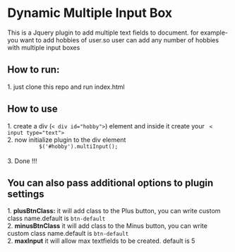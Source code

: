 # Dynamic Multiple Input Box 

This is a Jquery plugin to add multiple text fields to document. for example- you want to add hobbies of user.so user
can add any number of hobbies with multiple input boxes

<h2>How to run:</h2>
1. just clone this repo and run index.html


<h2>How to use</h2>
1. create a div (<code>< div id="hobby"></ div></code>) element and inside it create your <code> < input type="text"> </code><br>
2. now initialize plugin to the div element<br>
		<div style='margin-left:50px;'><code>	$('#hobby').multiInput();</code></div><br>
3. Done !!! 


<h2>You can also pass additional options to plugin settings</h2>
1. <b>plusBtnClass:</b>
    it will add class to the Plus button, you can write custom class name.default is <code>btn-default</code><br>
2. <b>minusBtnClass</b>
    it will add class to the Minus button, you can write custom class name.default is <code>btn-default</code><br>
2. <b>maxInput</b>
    it will allow max textfields to be created. default is 5
